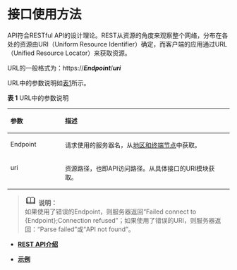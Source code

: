 # 接口使用方法<a name="zh-cn_topic_0034672273"></a>

API符合RESTful API的设计理论。REST从资源的角度来观察整个网络，分布在各处的资源由URI（Uniform Resource Identifier）确定，而客户端的应用通过URL（Unified Resource Locator）来获取资源。

URL的一般格式为：https://_**Endpoint**_/_**uri**_

URL中的参数说明如[表1](#table51611792185943)所示。

**表 1**  URL中的参数说明

<a name="table51611792185943"></a>
<table><thead align="left"><tr id="row63490579185943"><th class="cellrowborder" valign="top" width="24.529999999999998%" id="mcps1.2.3.1.1"><p id="p46625457185943"><a name="p46625457185943"></a><a name="p46625457185943"></a>参数</p>
</th>
<th class="cellrowborder" valign="top" width="75.47%" id="mcps1.2.3.1.2"><p id="p18565639185943"><a name="p18565639185943"></a><a name="p18565639185943"></a>描述</p>
</th>
</tr>
</thead>
<tbody><tr id="row19026527185943"><td class="cellrowborder" valign="top" width="24.529999999999998%" headers="mcps1.2.3.1.1 "><p id="p480227019422"><a name="p480227019422"></a><a name="p480227019422"></a>Endpoint</p>
</td>
<td class="cellrowborder" valign="top" width="75.47%" headers="mcps1.2.3.1.2 "><p id="p9198143124516"><a name="p9198143124516"></a><a name="p9198143124516"></a>请求使用的服务器名，从<a href="http://developer.huaweicloud.com/endpoint.html" target="_blank" rel="noopener noreferrer">地区和终端节点</a>中获取。</p>
</td>
</tr>
<tr id="row830359219554"><td class="cellrowborder" valign="top" width="24.529999999999998%" headers="mcps1.2.3.1.1 "><p id="p150234219554"><a name="p150234219554"></a><a name="p150234219554"></a>uri</p>
</td>
<td class="cellrowborder" valign="top" width="75.47%" headers="mcps1.2.3.1.2 "><p id="p5458088119554"><a name="p5458088119554"></a><a name="p5458088119554"></a>资源路径，也即API访问路径。从具体接口的URI模块获取。</p>
</td>
</tr>
</tbody>
</table>

>![](public_sys-resources/icon-note.gif) **说明：**   
>如果使用了错误的Endpoint，则服务器返回“Failed connect to \{Endpoint\};Connection refused”；如果使用了错误的URI，则服务器返回：“Parse failed”或“API not found”。  

-   **[REST API介绍](REST-API介绍.md)**  

-   **[示例](示例.md)**  


